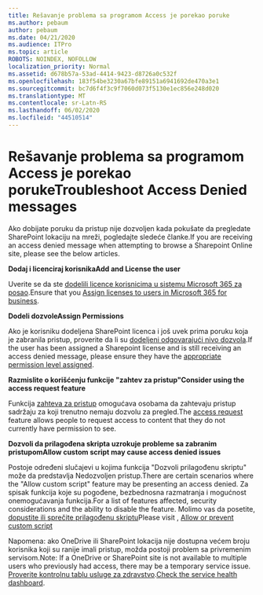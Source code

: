 ```yaml
---
title: Rešavanje problema sa programom Access je porekao poruke
ms.author: pebaum
author: pebaum
ms.date: 04/21/2020
ms.audience: ITPro
ms.topic: article
ROBOTS: NOINDEX, NOFOLLOW
localization_priority: Normal
ms.assetid: d678b57a-53ad-4414-9423-d8726a0c532f
ms.openlocfilehash: 183f54be3230a67bfe89151a6941692de470a3e1
ms.sourcegitcommit: bc7d6f4f3c9f7060d073f5130e1ec856e248d020
ms.translationtype: MT
ms.contentlocale: sr-Latn-RS
ms.lasthandoff: 06/02/2020
ms.locfileid: "44510514"
---
```

# <a name="troubleshoot-access-denied-messages"></a><span data-ttu-id="a2a6d-102">Rešavanje problema sa programom Access je porekao poruke</span><span class="sxs-lookup"><span data-stu-id="a2a6d-102">Troubleshoot Access Denied messages</span></span>

<span data-ttu-id="a2a6d-103">Ako dobijate poruku da pristup nije dozvoljen kada pokušate da pregledate SharePoint lokaciju na mreži, pogledajte sledeće članke.</span><span class="sxs-lookup"><span data-stu-id="a2a6d-103">If you are receiving an access denied message when attempting to browse a Sharepoint Online site, please see the below articles.</span></span>

<span data-ttu-id="a2a6d-104">**Dodaj i licenciraj korisnika**</span><span class="sxs-lookup"><span data-stu-id="a2a6d-104">**Add and License the user**</span></span>

<span data-ttu-id="a2a6d-105">Uverite se da ste [dodelili licence korisnicima u sistemu Microsoft 365 za posao](https://docs.microsoft.com/microsoft-365/admin/add-users/add-users).</span><span class="sxs-lookup"><span data-stu-id="a2a6d-105">Ensure that you [Assign licenses to users in Microsoft 365 for business](https://docs.microsoft.com/microsoft-365/admin/add-users/add-users).</span></span>

<span data-ttu-id="a2a6d-106">**Dodeli dozvole**</span><span class="sxs-lookup"><span data-stu-id="a2a6d-106">**Assign Permissions**</span></span>

<span data-ttu-id="a2a6d-107">Ako je korisniku dodeljena SharePoint licenca i još uvek prima poruku koja je zabranila pristup, proverite da li su [dodeljeni odgovarajući nivo dozvola](https://docs.microsoft.com/sharepoint/understanding-permission-levels).</span><span class="sxs-lookup"><span data-stu-id="a2a6d-107">If the user has been assigned a Sharepoint license and is still receiving an access denied message, please ensure they have the [appropriate permission level assigned](https://docs.microsoft.com/sharepoint/understanding-permission-levels).</span></span>

<span data-ttu-id="a2a6d-108">**Razmislite o korišćenju funkcije "zahtev za pristup"**</span><span class="sxs-lookup"><span data-stu-id="a2a6d-108">**Consider using the access request feature**</span></span>

<span data-ttu-id="a2a6d-109">Funkcija [zahteva za pristup](https://support.office.com/article/Set-up-and-manage-access-requests-94B26E0B-2822-49D4-929A-8455698654B3) omogućava osobama da zahtevaju pristup sadržaju za koji trenutno nemaju dozvolu za pregled.</span><span class="sxs-lookup"><span data-stu-id="a2a6d-109">The [access request](https://support.office.com/article/Set-up-and-manage-access-requests-94B26E0B-2822-49D4-929A-8455698654B3) feature allows people to request access to content that they do not currently have permission to see.</span></span> 

<span data-ttu-id="a2a6d-110">**Dozvoli da prilagođena skripta uzrokuje probleme sa zabranim pristupom**</span><span class="sxs-lookup"><span data-stu-id="a2a6d-110">**Allow custom script may cause access denied issues**</span></span>

<span data-ttu-id="a2a6d-111">Postoje određeni slučajevi u kojima funkcija "Dozvoli prilagođenu skriptu" može da predstavlja Nedozvoljen pristup.</span><span class="sxs-lookup"><span data-stu-id="a2a6d-111">There are certain scenarios where the "Allow custom script" feature may be presenting an access denied.</span></span> <span data-ttu-id="a2a6d-112">Za spisak funkcija koje su pogođene, bezbednosna razmatranja i mogućnost onemogućavanja funkcija.</span><span class="sxs-lookup"><span data-stu-id="a2a6d-112">For a list of features affected, security considerations and the ability to disable the feature.</span></span> <span data-ttu-id="a2a6d-113">Molimo vas da posetite, [dopustite ili sprečite prilagođenu skriptu](https://docs.microsoft.com/sharepoint/allow-or-prevent-custom-script)</span><span class="sxs-lookup"><span data-stu-id="a2a6d-113">Please visit , [Allow or prevent custom script](https://docs.microsoft.com/sharepoint/allow-or-prevent-custom-script)</span></span>

<span data-ttu-id="a2a6d-114">Napomena: ako OneDrive ili SharePoint lokacija nije dostupna većem broju korisnika koji su ranije imali pristup, možda postoji problem sa privremenim servisom.</span><span class="sxs-lookup"><span data-stu-id="a2a6d-114">Note: If a OneDrive or SharePoint site is not available to multiple users who previously had access, there may be a temporary service issue.</span></span> <span data-ttu-id="a2a6d-115">[Proverite kontrolnu tablu usluge za zdravstvo](https://portal.office.com/adminportal/home#/servicehealth).</span><span class="sxs-lookup"><span data-stu-id="a2a6d-115">[Check the service health dashboard](https://portal.office.com/adminportal/home#/servicehealth).</span></span>


  

